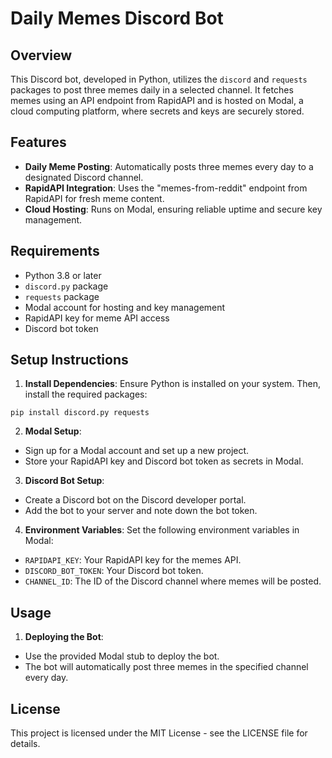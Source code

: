 # Daily Memes Discord Bot

## Overview
This Discord bot, developed in Python, utilizes the `discord` and `requests` packages to post three memes daily in a selected channel. It fetches memes using an API endpoint from RapidAPI and is hosted on Modal, a cloud computing platform, where secrets and keys are securely stored.

## Features
- **Daily Meme Posting**: Automatically posts three memes every day to a designated Discord channel.
- **RapidAPI Integration**: Uses the "memes-from-reddit" endpoint from RapidAPI for fresh meme content.
- **Cloud Hosting**: Runs on Modal, ensuring reliable uptime and secure key management.

## Requirements
- Python 3.8 or later
- `discord.py` package
- `requests` package
- Modal account for hosting and key management
- RapidAPI key for meme API access
- Discord bot token

## Setup Instructions

1. **Install Dependencies**:
   Ensure Python is installed on your system. Then, install the required packages:
```
pip install discord.py requests
```
2. **Modal Setup**:
- Sign up for a Modal account and set up a new project.
- Store your RapidAPI key and Discord bot token as secrets in Modal.

3. **Discord Bot Setup**:
- Create a Discord bot on the Discord developer portal.
- Add the bot to your server and note down the bot token.

4. **Environment Variables**:
Set the following environment variables in Modal:
- `RAPIDAPI_KEY`: Your RapidAPI key for the memes API.
- `DISCORD_BOT_TOKEN`: Your Discord bot token.
- `CHANNEL_ID`: The ID of the Discord channel where memes will be posted.

## Usage

1. **Deploying the Bot**:
- Use the provided Modal stub to deploy the bot.
- The bot will automatically post three memes in the specified channel every day.

## License
This project is licensed under the MIT License - see the LICENSE file for details.
